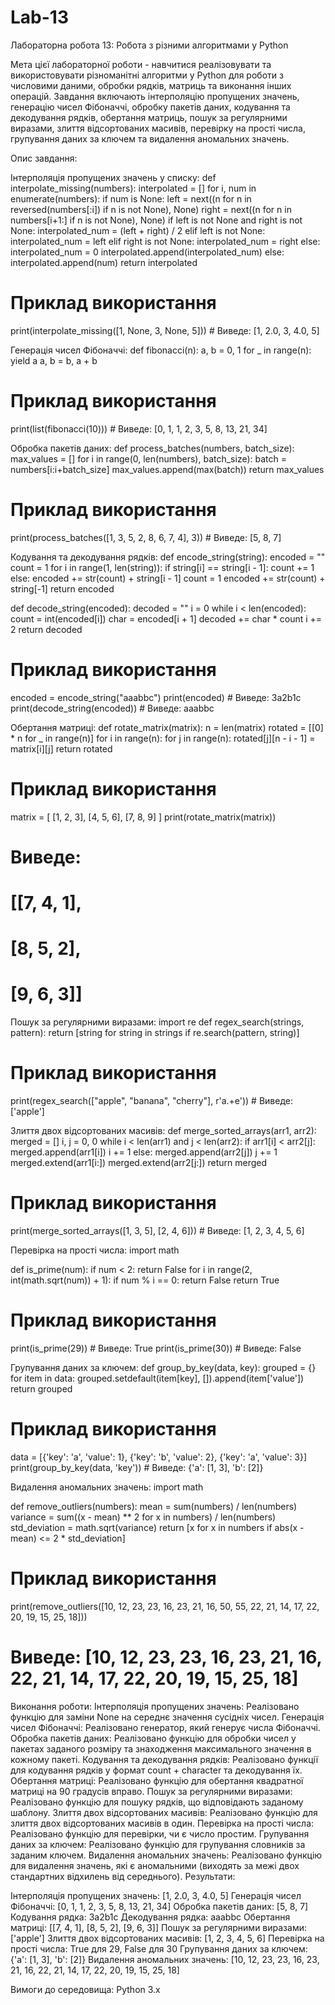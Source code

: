 # Lab-13
Лабораторна робота 13: Робота з різними алгоритмами у Python

Мета цієї лабораторної роботи - навчитися реалізовувати та використовувати різноманітні алгоритми у Python для роботи з числовими даними, обробки рядків, матриць та виконання інших операцій. Завдання включають інтерполяцію пропущених значень, генерацію чисел Фібоначчі, обробку пакетів даних, кодування та декодування рядків, обертання матриць, пошук за регулярними виразами, злиття відсортованих масивів, перевірку на прості числа, групування даних за ключем та видалення аномальних значень.

Опис завдання:

Інтерполяція пропущених значень у списку:
def interpolate_missing(numbers):
    interpolated = []
    for i, num in enumerate(numbers):
        if num is None:
            left = next((n for n in reversed(numbers[:i]) if n is not None), None)
            right = next((n for n in numbers[i+1:] if n is not None), None)
            if left is not None and right is not None:
                interpolated_num = (left + right) / 2
            elif left is not None:
                interpolated_num = left
            elif right is not None:
                interpolated_num = right
            else:
                interpolated_num = 0
            interpolated.append(interpolated_num)
        else:
            interpolated.append(num)
    return interpolated

# Приклад використання
print(interpolate_missing([1, None, 3, None, 5]))  # Виведе: [1, 2.0, 3, 4.0, 5]

Генерація чисел Фібоначчі:
def fibonacci(n):
    a, b = 0, 1
    for _ in range(n):
        yield a
        a, b = b, a + b

# Приклад використання
print(list(fibonacci(10)))  # Виведе: [0, 1, 1, 2, 3, 5, 8, 13, 21, 34]

Обробка пакетів даних:
def process_batches(numbers, batch_size):
    max_values = []
    for i in range(0, len(numbers), batch_size):
        batch = numbers[i:i+batch_size]
        max_values.append(max(batch))
    return max_values

# Приклад використання
print(process_batches([1, 3, 5, 2, 8, 6, 7, 4], 3))  # Виведе: [5, 8, 7]

Кодування та декодування рядків:
def encode_string(string):
    encoded = ""
    count = 1
    for i in range(1, len(string)):
        if string[i] == string[i - 1]:
            count += 1
        else:
            encoded += str(count) + string[i - 1]
            count = 1
    encoded += str(count) + string[-1]
    return encoded

def decode_string(encoded):
    decoded = ""
    i = 0
    while i < len(encoded):
        count = int(encoded[i])
        char = encoded[i + 1]
        decoded += char * count
        i += 2
    return decoded

# Приклад використання
encoded = encode_string("aaabbc")
print(encoded)  # Виведе: 3a2b1c
print(decode_string(encoded))  # Виведе: aaabbc

Обертання матриці:
def rotate_matrix(matrix):
    n = len(matrix)
    rotated = [[0] * n for _ in range(n)]
    for i in range(n):
        for j in range(n):
            rotated[j][n - i - 1] = matrix[i][j]
    return rotated

# Приклад використання
matrix = [
    [1, 2, 3],
    [4, 5, 6],
    [7, 8, 9]
]
print(rotate_matrix(matrix))
# Виведе:
# [[7, 4, 1],
#  [8, 5, 2],
#  [9, 6, 3]]

Пошук за регулярними виразами:
import re
def regex_search(strings, pattern):
    return [string for string in strings if re.search(pattern, string)]

# Приклад використання
print(regex_search(["apple", "banana", "cherry"], r'a.+e'))  # Виведе: ['apple']

Злиття двох відсортованих масивів:
def merge_sorted_arrays(arr1, arr2):
    merged = []
    i, j = 0, 0
    while i < len(arr1) and j < len(arr2):
        if arr1[i] < arr2[j]:
            merged.append(arr1[i])
            i += 1
        else:
            merged.append(arr2[j])
            j += 1
    merged.extend(arr1[i:])
    merged.extend(arr2[j:])
    return merged

# Приклад використання
print(merge_sorted_arrays([1, 3, 5], [2, 4, 6]))  # Виведе: [1, 2, 3, 4, 5, 6]

Перевірка на прості числа:
import math

def is_prime(num):
    if num < 2:
        return False
    for i in range(2, int(math.sqrt(num)) + 1):
        if num % i == 0:
            return False
    return True

# Приклад використання
print(is_prime(29))  # Виведе: True
print(is_prime(30))  # Виведе: False

Групування даних за ключем:
def group_by_key(data, key):
    grouped = {}
    for item in data:
        grouped.setdefault(item[key], []).append(item['value'])
    return grouped

# Приклад використання
data = [{'key': 'a', 'value': 1}, {'key': 'b', 'value': 2}, {'key': 'a', 'value': 3}]
print(group_by_key(data, 'key'))  # Виведе: {'a': [1, 3], 'b': [2]}

Видалення аномальних значень:
import math

def remove_outliers(numbers):
    mean = sum(numbers) / len(numbers)
    variance = sum((x - mean) ** 2 for x in numbers) / len(numbers)
    std_deviation = math.sqrt(variance)
    return [x for x in numbers if abs(x - mean) <= 2 * std_deviation]

# Приклад використання
print(remove_outliers([10, 12, 23, 23, 16, 23, 21, 16, 50, 55, 22, 21, 14, 17, 22, 20, 19, 15, 25, 18]))
# Виведе: [10, 12, 23, 23, 16, 23, 21, 16, 22, 21, 14, 17, 22, 20, 19, 15, 25, 18]

Виконання роботи:
Інтерполяція пропущених значень: Реалізовано функцію для заміни None на середнє значення сусідніх чисел.
Генерація чисел Фібоначчі: Реалізовано генератор, який генерує числа Фібоначчі.
Обробка пакетів даних: Реалізовано функцію для обробки чисел у пакетах заданого розміру та знаходження максимального значення в кожному пакеті.
Кодування та декодування рядків: Реалізовано функції для кодування рядків у формат count + character та декодування їх.
Обертання матриці: Реалізовано функцію для обертання квадратної матриці на 90 градусів вправо.
Пошук за регулярними виразами: Реалізовано функцію для пошуку рядків, що відповідають заданому шаблону.
Злиття двох відсортованих масивів: Реалізовано функцію для злиття двох відсортованих масивів в один.
Перевірка на прості числа: Реалізовано функцію для перевірки, чи є число простим.
Групування даних за ключем: Реалізовано функцію для групування словників за заданим ключем.
Видалення аномальних значень: Реалізовано функцію для видалення значень, які є аномальними (виходять за межі двох стандартних відхилень від середнього).
Результати:

Інтерполяція пропущених значень: [1, 2.0, 3, 4.0, 5]
Генерація чисел Фібоначчі: [0, 1, 1, 2, 3, 5, 8, 13, 21, 34]
Обробка пакетів даних: [5, 8, 7]
Кодування рядка: 3a2b1c
Декодування рядка: aaabbc
Обертання матриці: [[7, 4, 1], [8, 5, 2], [9, 6, 3]]
Пошук за регулярними виразами: ['apple']
Злиття двох відсортованих масивів: [1, 2, 3, 4, 5, 6]
Перевірка на прості числа: True для 29, False для 30
Групування даних за ключем: {'a': [1, 3], 'b': [2]}
Видалення аномальних значень: [10, 12, 23, 23, 16, 23, 21, 16, 22, 21, 14, 17, 22, 20, 19, 15, 25, 18]

Вимоги до середовища: Python 3.x

